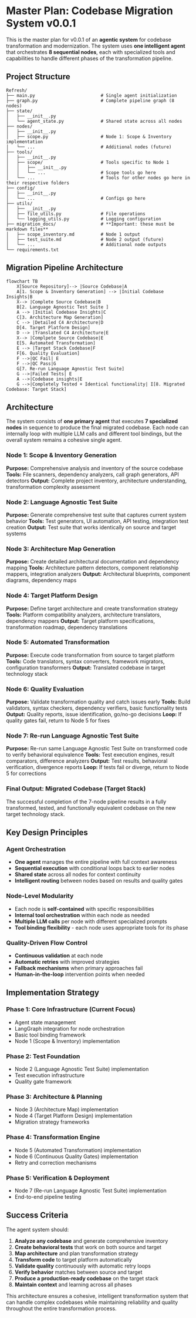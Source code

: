 # Master Plan: Codebase Migration System v0.0.1

This is the master plan for v0.0.1 of an **agentic system** for codebase transformation and modernization. The system uses **one intelligent agent** that orchestrates **8 sequential nodes**, each with specialized tools and capabilities to handle different phases of the transformation pipeline.

## Project Structure

```
Refresh/
├── main.py                         # Single agent initialization
├── graph.py                        # Complete pipeline graph (8 nodes)
├── state/
│   ├── __init__.py
│   └── agent_state.py              # Shared state across all nodes
├── nodes/
│   ├── __init__.py
│   ├── scope.py                    # Node 1: Scope & Inventory implementation
│   └── ...                         # Additional nodes (future)
├── tools/
│   ├── __init__.py
│   ├── scope/                      # Tools specific to Node 1
│   │   ├── __init__.py
│   │   └── ...                     # Scope tools go here
│   └── ...                         # Tools for other nodes go here in their respective folders
├── config/
│   ├── __init__.py
│   └── ...                         # Configs go here
├── utils/
│   ├── __init__.py
│   ├── file_utils.py               # File operations
│   └── logging_utils.py            # Logging configuration
├── migration_docs/                 # **Important: these must be markdown files**
│   ├── scope_inventory.md          # Node 1 output 
│   ├── test_suite.md               # Node 2 output (future)
│   └── ...                         # Additional node outputs
└── requirements.txt
```

## Migration Pipeline Architecture

```mermaid
flowchart TB
    X[Source Repository]--> |Source Codebase|A
    A[1. Scope & Inventory Generation] --> |Initial Codebase Insights|B
    X--> |Complete Source Codebase|B
    B[2. Language Agnostic Test Suite ]
    A --> |Initial Codebase Insights|C
    C[3. Architecture Map Generation]
    C --> |Detailed C4 Architecture|D
    D[4. Target Platform Design]
    D --> |Translated C4 Architecture|E
    X--> |Complpete Source Codebase|E
    E[5. Automated Transformation]
    E --> |Target Stack Codebase|F
    F[6. Quality Evaluation]
    F -->|QC Fail| E
    F -->|QC Pass|G
    G[7. Re-run Language Agnostic Test Suite]
    G -->|Failed Tests| E
    A -->|Codebase insights|E
    G -->|Completely Tested + Identical functionality| I[8. Migrated Codebase: Target Stack]
```

## Architecture

The system consists of **one primary agent** that executes **7 specialized nodes** in sequence to produce the final migrated codebase. Each node can internally loop with multiple LLM calls and different tool bindings, but the overall system remains a cohesive single agent.

### Node 1: Scope & Inventory Generation
**Purpose:** Comprehensive analysis and inventory of the source codebase
**Tools:** File scanners, dependency analyzers, call graph generators, API detectors
**Output:** Complete project inventory, architecture understanding, transformation complexity assessment

### Node 2: Language Agnostic Test Suite  
**Purpose:** Generate comprehensive test suite that captures current system behavior
**Tools:** Test generators, UI automation, API testing, integration test creation
**Output:** Test suite that works identically on source and target systems

### Node 3: Architecture Map Generation
**Purpose:** Create detailed architectural documentation and dependency mapping
**Tools:** Architecture pattern detectors, component relationship mappers, integration analyzers
**Output:** Architectural blueprints, component diagrams, dependency maps

### Node 4: Target Platform Design
**Purpose:** Define target architecture and create transformation strategy
**Tools:** Platform compatibility analyzers, architecture translators, dependency mappers
**Output:** Target platform specifications, transformation roadmap, dependency translations

### Node 5: Automated Transformation
**Purpose:** Execute code transformation from source to target platform
**Tools:** Code translators, syntax converters, framework migrators, configuration transformers
**Output:** Translated codebase in target technology stack

### Node 6: Quality Evaluation
**Purpose:** Validate transformation quality and catch issues early
**Tools:** Build validators, syntax checkers, dependency verifiers, basic functionality tests
**Output:** Quality reports, issue identification, go/no-go decisions
**Loop:** If quality gates fail, return to Node 5 for fixes

### Node 7: Re-run Language Agnostic Test Suite
**Purpose:** Re-run same Language Agnostic Test Suite on transformed code to verify behavioral equivalence
**Tools:** Test execution engines, result comparators, difference analyzers
**Output:** Test results, behavioral verification, divergence reports
**Loop:** If tests fail or diverge, return to Node 5 for corrections  

### Final Output: Migrated Codebase (Target Stack)
The successful completion of the 7-node pipeline results in a fully transformed, tested, and functionally equivalent codebase on the new target technology stack.

## Key Design Principles

### Agent Orchestration
- **One agent** manages the entire pipeline with full context awareness
- **Sequential execution** with conditional loops back to earlier nodes
- **Shared state** across all nodes for context continuity
- **Intelligent routing** between nodes based on results and quality gates

### Node-Level Modularity  
- Each node is **self-contained** with specific responsibilities
- **Internal tool orchestration** within each node as needed
- **Multiple LLM calls** per node with different specialized prompts
- **Tool binding flexibility** - each node uses appropriate tools for its phase

### Quality-Driven Flow Control
- **Continuous validation** at each node
- **Automatic retries** with improved strategies
- **Fallback mechanisms** when primary approaches fail
- **Human-in-the-loop** intervention points when needed

## Implementation Strategy

### Phase 1: Core Infrastructure (Current Focus)
- Agent state management
- LangGraph integration for node orchestration  
- Basic tool binding framework
- Node 1 (Scope & Inventory) implementation

### Phase 2: Test Foundation
- Node 2 (Language Agnostic Test Suite) implementation
- Test execution infrastructure
- Quality gate framework

### Phase 3: Architecture & Planning
- Node 3 (Architecture Map) implementation
- Node 4 (Target Platform Design) implementation
- Migration strategy frameworks

### Phase 4: Transformation Engine
- Node 5 (Automated Transformation) implementation
- Node 6 (Continuous Quality Gates) implementation
- Retry and correction mechanisms

### Phase 5: Verification & Deployment
- Node 7 (Re-run Language Agnostic Test Suite) implementation  
- End-to-end pipeline testing

## Success Criteria

The agent system should:
1. **Analyze any codebase** and generate comprehensive inventory
2. **Create behavioral tests** that work on both source and target  
3. **Map architecture** and plan transformation strategy
4. **Transform code** to target platform automatically
5. **Validate quality** continuously with automatic retry loops
6. **Verify behavior** matches between source and target
7. **Produce a production-ready codebase** on the target stack
8. **Maintain context** and learning across all phases

This architecture ensures a cohesive, intelligent transformation system that can handle complex codebases while maintaining reliability and quality throughout the entire transformation process.